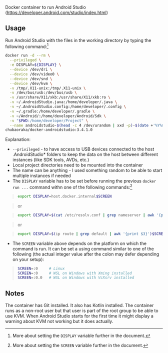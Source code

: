 Docker container to run Android Studio (https://developer.android.com/studio/index.html)

## Usage

Run Android Studio with the files in the working directory by typing the following command:[^1]
```bash
docker run -d --rm \
  --privileged \
  -e DISPLAY=${DISPLAY} \
  --device /dev/dri \
  --device /dev/video0 \
  --device /dev/snd \
  --device /dev/kvm \
  -v /tmp/.X11-unix:/tmp/.X11-unix \
  -v /dev/bus/usb:/dev/bus/usb \
  -v /usr/share/X11/xkb:/usr/share/X11/xkb:ro \
  -v ~/.AndroidStudio.java:/home/developer/.java \
  -v ~/.AndroidStudio.config:/home/developer/.config \
  -v ~/.gradle:/home/developer/.gradle \
  -v ~/Android/:/home/developer/Android/Sdk \
  -v "$PWD:/home/developer/Project" \
  --name androidstudio-$(head -c 4 /dev/urandom | xxd -p)-$(date +'%Y%m%d-%H%M%S')  \
chubaoraka/docker-androidstudio:3.4.1.0
```

Explanation:

- `--privileged` - to have access to USB devices connected to the host .AndroidStudio* folders to keep the data on the host between different instances (like SDK tools, AVDs, etc.)
- Local project directories need to be mounted into the container
- The name can be anything - I used something random to be able to start multiple instances if needed
- The `DISPLAY` variable has to be set before running the previous `docker run ...` command withn one of the following commands:[^2]

>```bash
>export DISPLAY=host.docker.internal$SCREEN
>```

>or

>```bash
>export DISPLAY=$(cat /etc/resolv.conf | grep nameserver | awk '{print $2; exit;}')$SCREEN
>```

>or

>```bash
>export DISPLAY=$(ip route | grep default | awk '{print $3}')$SCREEN
>```

- The `SCREEN` variable above depends on the platform on which the command is run. It can be set a using command similar to one of the following (the actual integer value after the colon may defer depending on your setup):


>```bash
>SCREEN=:0     # Linux
>SCREEN=:0     # WSL on Windows with Xming installed
>SCREEN=:0.0   # WSL on Windows with VcXsrv installed
>```

## Notes

The container has Git installed. It also has Kotlin installed. The container runs as a non-root user but that user is part of the root group to be able to use KVM. When Android Studio starts for the first time it might display a warning about KVM not working but it does actually.

[^1]: More about setting the `DISPLAY` variable further in the document.
[^2]: More about setting the `SCREEN` variable further in the document.
